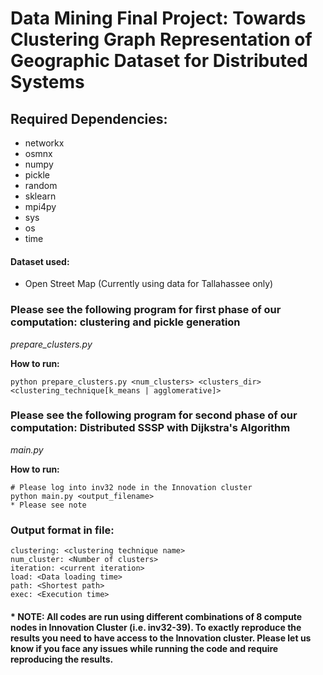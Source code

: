 # Data Mining Final Project: Towards Clustering Graph Representation of Geographic Dataset for Distributed Systems

## Required Dependencies:

* networkx
* osmnx
* numpy
* pickle
* random
* sklearn
* mpi4py
* sys
* os
* time

#### Dataset used:
* Open Street Map (Currently using data for Tallahassee only)


### Please see the following program for first phase of our computation: clustering and pickle generation

*prepare_clusters.py*

**How to run:**

    python prepare_clusters.py <num_clusters> <clusters_dir> <clustering_technique[k_means | agglomerative]>
    

### Please see the following program for second phase of our computation: Distributed SSSP with Dijkstra's Algorithm

*main.py*

**How to run:**

    # Please log into inv32 node in the Innovation cluster
    python main.py <output_filename>
    * Please see note


### Output format in file:
```
clustering: <clustering technique name>
num_cluster: <Number of clusters>
iteration: <current iteration>
load: <Data loading time>
path: <Shortest path>
exec: <Execution time>
```

#### * NOTE: All codes are run using different combinations of 8 compute nodes in Innovation Cluster (i.e. inv32-39). To exactly reproduce the results you need to have access to the Innovation cluster. Please let us know if you face any issues while running the code and require reproducing the results.
